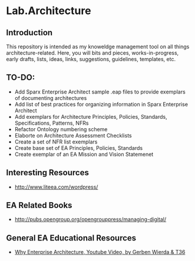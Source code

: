 # Lab.Architecture

## Introduction    
This repository is intended as my knoweldge management tool on all things
architecture-related. Here, you will bits and pieces, works-in-progress, early
drafts, lists, ideas, links, suggestions, guidelines, templates, etc. 


## TO-DO:
* Add Sparx Enterprise Architect sample .eap files to provide exemplars of documenting architectures
* Add list of best practices for organizing information in Sparx Enterprise Architect
* Add exemplars for Architecture Principles, Policies, Standards, Specifications, Patterns, NFRs
* Refactor Ontology numbering scheme
* Elaborte on Architecture Assessment Checklists
* Create a set of NFR list exemplars
* Create base set of EA Principles, Policies, Standards
* Create exemplar of an EA Mission and Vision Statemenet


## Interesting Resources
* http://www.liteea.com/wordpress/


## EA Related Books
* http://pubs.opengroup.org/opengrouppress/managing-digital/



## General EA Educational Resources
* [Why Enterprise Architecture, Youtube Video, by Gerben Wierda & T36](https://www.youtube.com/watch?v=qDI2oF1bASk)
